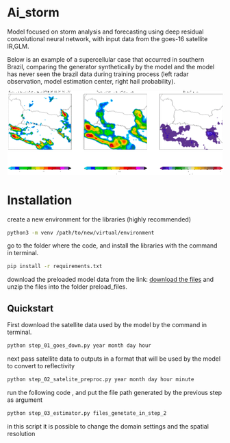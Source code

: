 # Ai_storm
Model focused on storm analysis and forecasting using deep residual convolutional neural network, with input data from the goes-16 satellite IR,GLM.

Below is an example of a supercellular case that occurred in southern Brazil, comparing the generator synthetically by the model and the model has never seen the brazil data during training process (left radar observation, model estimation center, right hail probability).

![alt text](https://github.com/otaviomf123/ai_storm/blob/main/imagens/comparete_radar_toll.gif "Example")

# Installation

create a new environment for the libraries (highly recommended) 

  ```sh
python3 -m venv /path/to/new/virtual/environment
  ```


go to the folder where the code, and install the libraries with the command in terminal.

  ```sh
pip install -r requirements.txt
```

download the preloaded model data from the link: [download the files](https://drive.google.com/file/d/10YwPNpIpbHm5GmWwerOkDLt0ZXnRvdP3/view?usp=sharing)
and unzip the files into the folder preload_files.

## Quickstart

First download the satellite data used by the model by the command in terminal.
  ```sh
python step_01_goes_down.py year month day hour
```
next pass satellite data to outputs in a format that will be used by the model to convert to reflectivity

  ```sh
python step_02_satelite_preproc.py year month day hour minute
```
run the following code , and put the file path generated by the previous step as argument

  ```sh
python step_03_estimator.py files_genetate_in_step_2
```
in this script it is possible to change the domain settings and the spatial resolution
